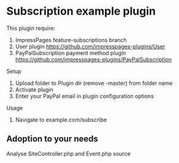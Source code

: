 Subscription example plugin
===========================

This plugin require:

1. ImpressPages feature-subscriptions branch
2. User plugin https://github.com/impresspages-plugins/User
3. PayPalSubscription payment method plugin https://github.com/impresspages-plugins/PayPalSubscription

Setup

1. Upload folder to Plugin dir (remove -master) from folder name
2. Activate plugin
3. Enter your PayPal email in plugin configuration options

Usage

1. Navigate to example.com/subscribe

Adoption to your needs
----------------------

Analyse SiteController.php and Event.php source
